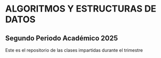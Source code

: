 # ALGORITMOS Y ESTRUCTURAS DE DATOS

## Segundo Periodo Académico 2025

Este es el repositorio de las clases impartidas durante el trimestre 
